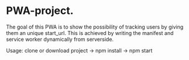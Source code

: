 # PWA-project. 

The goal of this PWA is to show the possibility of tracking users by giving them an unique start_url. This is achieved by writing the manifest and service worker dynamically from serverside. 

Usage:
clone or download project ->
npm install -> 
npm start
